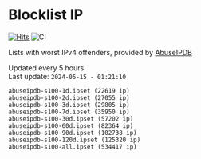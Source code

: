 # Blocklist IP

[![Hits](https://hits.seeyoufarm.com/api/count/incr/badge.svg?url=https%3A%2F%2Fgithub.com%2Fborestad%2Fblocklist-ip%2F&count_bg=%2379C83D&title_bg=%23555555&icon=&icon_color=%23E7E7E7&title=hits&edge_flat=false)](https://hits.seeyoufarm.com)  ![CI](https://img.shields.io/github/workflow/status/borestad/blocklist-ip/CI?style=flat-square)

Lists with worst IPv4 offenders, provided by [AbuseIPDB](https://www.abuseipdb.com/)

<!-- FOOTER-PLACEHOLDER -->
Updated every 5 hours<br>
Last update: `2024-05-15 - 01:21:10`
```
abuseipdb-s100-1d.ipset (22619 ip)
abuseipdb-s100-2d.ipset (27055 ip)
abuseipdb-s100-3d.ipset (29805 ip)
abuseipdb-s100-7d.ipset (35950 ip)
abuseipdb-s100-30d.ipset (57202 ip)
abuseipdb-s100-60d.ipset (82364 ip)
abuseipdb-s100-90d.ipset (102738 ip)
abuseipdb-s100-120d.ipset (125320 ip)
abuseipdb-s100-all.ipset (534417 ip)
```
